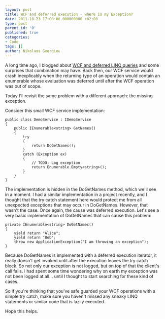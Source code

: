 ```yaml
---
layout: post
title: WCF and deferred execution - where is my Exception?
date: 2011-10-23 17:00:00.000000000 +02:00
type: post
parent_id: '0'
published: true
categories:
- Code
tags: []
author: Nikolaos Georgiou
---
```


A long time ago, I blogged about <a href="/2010/09/deferred-linq-queries-in-wcf-services" target="_blank">WCF and deferred LINQ queries</a> and some surprises that combination may have. Back then, our WCF service would crash inexplicably when the returning type of an operation would contain an enumerable whose evaluation was deferred until after the WCF operation was out of scope.

Today I'll revisit the same problem with a different approach: the missing exception.

Consider this small WCF service implementation:

```
public class DemoService : IDemoService
{
    public IEnumerable<string> GetNames()
    {
        try
        {
            return DoGetNames();
        }
        catch (Exception ex)
        {
            // TODO: Log exception
            return Enumerable.Empty<string>();
        }
    }
}
```

The implementation is hidden in the DoGetNames method, which we'll see in a moment. I had a similar implementation in a project recently, and I thought that the try catch statement here would protect me from all unexpected exceptions that may occur in DoGetNames. However, that wasn't the case. Once again, the cause was deferred execution. Let's see a very basic implementation of DoGetNames that can cause this problem:

```
private IEnumerable<string> DoGetNames()
{
    yield return "Alice";
    yield return "Bob";
    throw new ApplicationException("I am throwing an exception");
}
```

Because DoGetNames is implemented with a deferred execution iterator, it really doesn't get invoked until after the execution leaves the try catch block. So not only our exception is not logged, but on top of that the client's call fails. I had spent some time wondering why on earth my exception was not been logged at all... until I thought to start searching for these kind of cases.

So if you're thinking that you've safe guarded your WCF operations with a simple try catch, make sure you haven't missed any sneaky LINQ statements or similar code that is lazily executed.

Hope this helps.
